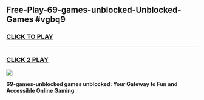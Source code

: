 
## Free-Play-69-games-unblocked-Unblocked-Games #vgbq9
<h3>
<a href="https://news.freeplayer.one?title=69-games-unblocked&ref=8M">CLICK TO PLAY</a></h3>
<hr>

<h3>
<a href="https://news.freeplayer.one?title=69-games-unblocked&ref=8M">CLICK 2 PLAY</a>
  
</h3>

<a href="https://news.freeplayer.one?title=69-games-unblocked&ref=8M"><img src="https://clearcache.store/games.png"></a>


**69-games-unblocked games unblocked: Your Gateway to Fun and Accessible Online Gaming**
